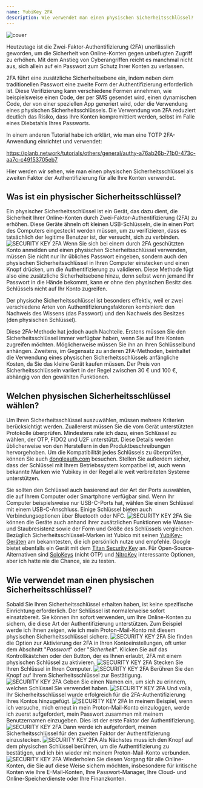 ```yaml
---
name: YubiKey 2FA
description: Wie verwendet man einen physischen Sicherheitsschlüssel?
---
```

![cover](assets/cover.webp)

Heutzutage ist die Zwei-Faktor-Authentifizierung (2FA) unerlässlich geworden, um die Sicherheit von Online-Konten gegen unbefugten Zugriff zu erhöhen. Mit dem Anstieg von Cyberangriffen reicht es manchmal nicht aus, sich allein auf ein Passwort zum Schutz Ihrer Konten zu verlassen.

2FA führt eine zusätzliche Sicherheitsebene ein, indem neben dem traditionellen Passwort eine zweite Form der Authentifizierung erforderlich ist. Diese Verifizierung kann verschiedene Formen annehmen, wie beispielsweise einen Code, der per SMS gesendet wird, einen dynamischen Code, der von einer speziellen App generiert wird, oder die Verwendung eines physischen Sicherheitsschlüssels. Die Verwendung von 2FA reduziert deutlich das Risiko, dass Ihre Konten kompromittiert werden, selbst im Falle eines Diebstahls Ihres Passworts.

In einem anderen Tutorial habe ich erklärt, wie man eine TOTP 2FA-Anwendung einrichtet und verwendet:

https://planb.network/tutorials/others/general/authy-a76ab26b-71b0-473c-aa7c-c49153705eb7

Hier werden wir sehen, wie man einen physischen Sicherheitsschlüssel als zweiten Faktor der Authentifizierung für alle Ihre Konten verwendet.

## Was ist ein physischer Sicherheitsschlüssel?

Ein physischer Sicherheitsschlüssel ist ein Gerät, das dazu dient, die Sicherheit Ihrer Online-Konten durch Zwei-Faktor-Authentifizierung (2FA) zu erhöhen. Diese Geräte ähneln oft kleinen USB-Schlüsseln, die in einen Port des Computers eingesteckt werden müssen, um zu verifizieren, dass es tatsächlich der legitime Benutzer ist, der versucht, sich zu verbinden.
![SECURITY KEY 2FA](assets/notext/01.webp)
Wenn Sie sich bei einem durch 2FA geschützten Konto anmelden und einen physischen Sicherheitsschlüssel verwenden, müssen Sie nicht nur Ihr übliches Passwort eingeben, sondern auch den physischen Sicherheitsschlüssel in Ihren Computer einstecken und einen Knopf drücken, um die Authentifizierung zu validieren. Diese Methode fügt also eine zusätzliche Sicherheitsebene hinzu, denn selbst wenn jemand Ihr Passwort in die Hände bekommt, kann er ohne den physischen Besitz des Schlüssels nicht auf Ihr Konto zugreifen.

Der physische Sicherheitsschlüssel ist besonders effektiv, weil er zwei verschiedene Arten von Authentifizierungsfaktoren kombiniert: den Nachweis des Wissens (das Passwort) und den Nachweis des Besitzes (den physischen Schlüssel).

Diese 2FA-Methode hat jedoch auch Nachteile. Erstens müssen Sie den Sicherheitsschlüssel immer verfügbar haben, wenn Sie auf Ihre Konten zugreifen möchten. Möglicherweise müssen Sie ihn an Ihren Schlüsselbund anhängen. Zweitens, im Gegensatz zu anderen 2FA-Methoden, beinhaltet die Verwendung eines physischen Sicherheitsschlüssels anfängliche Kosten, da Sie das kleine Gerät kaufen müssen. Der Preis von Sicherheitsschlüsseln variiert in der Regel zwischen 30 € und 100 €, abhängig von den gewählten Funktionen.

## Welchen physischen Sicherheitsschlüssel wählen?

Um Ihren Sicherheitsschlüssel auszuwählen, müssen mehrere Kriterien berücksichtigt werden.
Zuallererst müssen Sie die vom Gerät unterstützten Protokolle überprüfen. Mindestens rate ich dazu, einen Schlüssel zu wählen, der OTP, FIDO2 und U2F unterstützt. Diese Details werden üblicherweise von den Herstellern in den Produktbeschreibungen hervorgehoben. Um die Kompatibilität jedes Schlüssels zu überprüfen, können Sie auch [dongleauth.com](https://www.dongleauth.com/dongles/) besuchen.
Stellen Sie außerdem sicher, dass der Schlüssel mit Ihrem Betriebssystem kompatibel ist, auch wenn bekannte Marken wie Yubikey in der Regel alle weit verbreiteten Systeme unterstützen.

Sie sollten den Schlüssel auch basierend auf der Art der Ports auswählen, die auf Ihrem Computer oder Smartphone verfügbar sind. Wenn Ihr Computer beispielsweise nur USB-C-Ports hat, wählen Sie einen Schlüssel mit einem USB-C-Anschluss. Einige Schlüssel bieten auch Verbindungsoptionen über Bluetooth oder NFC.
![SECURITY KEY 2FA](assets/notext/02.webp)
Sie können die Geräte auch anhand ihrer zusätzlichen Funktionen wie Wasser- und Staubresistenz sowie der Form und Größe des Schlüssels vergleichen.
Bezüglich Sicherheitsschlüssel-Marken ist Yubico mit seinen [YubiKey-Geräten](https://www.yubico.com/) am bekanntesten, die ich persönlich nutze und empfehle. Google bietet ebenfalls ein Gerät mit dem [Titan Security Key](https://store.google.com/fr/product/titan_security_key) an. Für Open-Source-Alternativen sind [SoloKeys](https://solokeys.com/) (nicht OTP) und [NitroKey](https://www.nitrokey.com/products/nitrokeys) interessante Optionen, aber ich hatte nie die Chance, sie zu testen.
## Wie verwendet man einen physischen Sicherheitsschlüssel?

Sobald Sie Ihren Sicherheitsschlüssel erhalten haben, ist keine spezifische Einrichtung erforderlich. Der Schlüssel ist normalerweise sofort einsatzbereit. Sie können ihn sofort verwenden, um Ihre Online-Konten zu sichern, die diese Art der Authentifizierung unterstützen. Zum Beispiel werde ich Ihnen zeigen, wie ich mein Proton-Mail-Konto mit diesem physischen Sicherheitsschlüssel sichere.
![SECURITY KEY 2FA](assets/notext/03.webp)
Sie finden die Option zur Aktivierung der 2FA in Ihren Kontoeinstellungen, oft unter dem Abschnitt "*Passwort*" oder "*Sicherheit*". Klicken Sie auf das Kontrollkästchen oder den Button, der es Ihnen erlaubt, 2FA mit einem physischen Schlüssel zu aktivieren.
![SECURITY KEY 2FA](assets/notext/04.webp)
Stecken Sie Ihren Schlüssel in Ihren Computer.
![SECURITY KEY 2FA](assets/notext/05.webp)
Berühren Sie den Knopf auf Ihrem Sicherheitsschlüssel zur Bestätigung.
![SECURITY KEY 2FA](assets/notext/06.webp)
Geben Sie einen Namen ein, um sich zu erinnern, welchen Schlüssel Sie verwendet haben.
![SECURITY KEY 2FA](assets/notext/07.webp)
Und voilà, Ihr Sicherheitsschlüssel wurde erfolgreich für die 2FA-Authentifizierung Ihres Kontos hinzugefügt.
![SECURITY KEY 2FA](assets/notext/08.webp)
In meinem Beispiel, wenn ich versuche, mich erneut in mein Proton-Mail-Konto einzuloggen, werde ich zuerst aufgefordert, mein Passwort zusammen mit meinem Benutzernamen einzugeben. Dies ist der erste Faktor der Authentifizierung.
![SECURITY KEY 2FA](assets/notext/09.webp)
Dann werde ich aufgefordert, meinen Sicherheitsschlüssel für den zweiten Faktor der Authentifizierung einzustecken.
![SECURITY KEY 2FA](assets/notext/10.webp)
Als Nächstes muss ich den Knopf auf dem physischen Schlüssel berühren, um die Authentifizierung zu bestätigen, und ich bin wieder mit meinem Proton-Mail-Konto verbunden.
![SECURITY KEY 2FA](assets/notext/11.webp)
Wiederholen Sie diesen Vorgang für alle Online-Konten, die Sie auf diese Weise sichern möchten, insbesondere für kritische Konten wie Ihre E-Mail-Konten, Ihre Passwort-Manager, Ihre Cloud- und Online-Speicherdienste oder Ihre Finanzkonten.